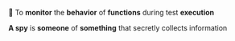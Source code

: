 📌 To **monitor** the **behavior** of **functions** during test **execution**

**A spy** is **someone** of **something** that secretly collects information

```

```